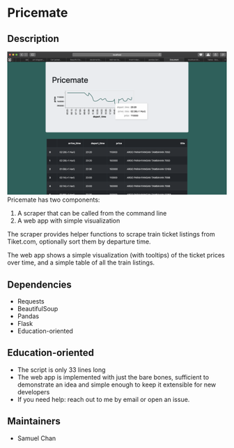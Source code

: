 # Pricemate

## Description
![](pricemate.png)
Pricemate has two components:
1. A scraper that can be called from the command line
2. A web app with simple visualization

The scraper provides helper functions to scrape train ticket listings from Tiket.com, optionally sort them by departure time. 

The web app shows a simple visualization (with tooltips) of the ticket prices over time, and a simple table of all the train listings. 

## Dependencies
- Requests
- BeautifulSoup
- Pandas
- Flask
- Education-oriented

## Education-oriented
- The script is only 33 lines long
- The web app is implemented with just the bare bones, sufficient to demonstrate an idea and simple enough to keep it extensible for new developers
- If you need help: reach out to me by email or open an issue.

## Maintainers
- Samuel Chan
